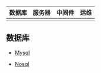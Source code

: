 | 数据库 | 服务器 | 中间件 | 运维 |
| :----: | :----: | :----: | :--: |
|        |        |        |      |



## 数据库

- [Mysql](https://github.com/CyC2018/CS-Notes)

- [Nosql](https://github.com/CyC2018/CS-Notes)

